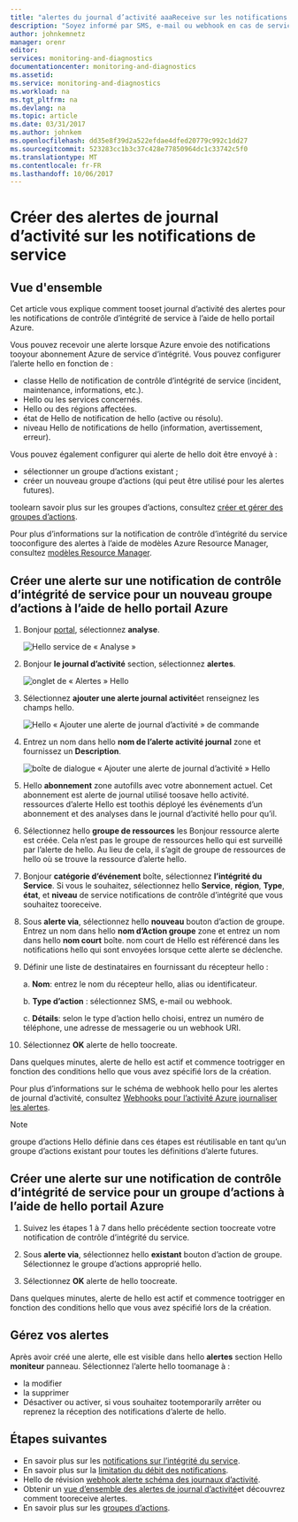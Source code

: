 ```yaml
---
title: "alertes du journal d’activité aaaReceive sur les notifications de service | Documents Microsoft"
description: "Soyez informé par SMS, e-mail ou webhook en cas de service Azure."
author: johnkemnetz
manager: orenr
editor: 
services: monitoring-and-diagnostics
documentationcenter: monitoring-and-diagnostics
ms.assetid: 
ms.service: monitoring-and-diagnostics
ms.workload: na
ms.tgt_pltfrm: na
ms.devlang: na
ms.topic: article
ms.date: 03/31/2017
ms.author: johnkem
ms.openlocfilehash: dd35e8f39d2a522efdae4dfed20779c992c1dd27
ms.sourcegitcommit: 523283cc1b3c37c428e77850964dc1c33742c5f0
ms.translationtype: MT
ms.contentlocale: fr-FR
ms.lasthandoff: 10/06/2017
---
```

# <a name="create-activity-log-alerts-on-service-notifications"></a>Créer des alertes de journal d’activité sur les notifications de service
## <a name="overview"></a>Vue d'ensemble
Cet article vous explique comment tooset journal d’activité des alertes pour les notifications de contrôle d’intégrité de service à l’aide de hello portail Azure.  

Vous pouvez recevoir une alerte lorsque Azure envoie des notifications tooyour abonnement Azure de service d’intégrité. Vous pouvez configurer l’alerte hello en fonction de :

- classe Hello de notification de contrôle d’intégrité de service (incident, maintenance, informations, etc.).
- Hello ou les services concernés.
- Hello ou des régions affectées.
- état de Hello de notification de hello (active ou résolu).
- niveau Hello de notifications de hello (information, avertissement, erreur).

Vous pouvez également configurer qui alerte de hello doit être envoyé à :

- sélectionner un groupe d’actions existant ;
- créer un nouveau groupe d’actions (qui peut être utilisé pour les alertes futures).

toolearn savoir plus sur les groupes d’actions, consultez [créer et gérer des groupes d’actions](monitoring-action-groups.md).

Pour plus d’informations sur la notification de contrôle d’intégrité du service tooconfigure des alertes à l’aide de modèles Azure Resource Manager, consultez [modèles Resource Manager](monitoring-create-activity-log-alerts-with-resource-manager-template.md).

## <a name="create-an-alert-on-a-service-health-notification-for-a-new-action-group-by-using-hello-azure-portal"></a>Créer une alerte sur une notification de contrôle d’intégrité de service pour un nouveau groupe d’actions à l’aide de hello portail Azure
1. Bonjour [portal](https://portal.azure.com), sélectionnez **analyse**.

    ![Hello service de « Analyse »](./media/monitoring-activity-log-alerts-on-service-notifications/home-monitor.png)

2. Bonjour **le journal d’activité** section, sélectionnez **alertes**.

    ![onglet de « Alertes » Hello](./media/monitoring-activity-log-alerts-on-service-notifications/alerts-blades.png)

3. Sélectionnez **ajouter une alerte journal activité**et renseignez les champs hello.

    ![Hello « Ajouter une alerte de journal d’activité » de commande](./media/monitoring-activity-log-alerts-on-service-notifications/add-activity-log-alert.png)

4. Entrez un nom dans hello **nom de l’alerte activité journal** zone et fournissez un **Description**.

    ![boîte de dialogue « Ajouter une alerte de journal d’activité » Hello](./media/monitoring-activity-log-alerts-on-service-notifications/activity-log-alert-service-notification-new-action-group.png)

5. Hello **abonnement** zone autofills avec votre abonnement actuel. Cet abonnement est alerte de journal utilisé toosave hello activité. ressources d’alerte Hello est toothis déployé les événements d’un abonnement et des analyses dans le journal d’activité hello pour qu’il.

6. Sélectionnez hello **groupe de ressources** les Bonjour ressource alerte est créée. Cela n’est pas le groupe de ressources hello qui est surveillé par l’alerte de hello. Au lieu de cela, il s’agit de groupe de ressources de hello où se trouve la ressource d’alerte hello.

7. Bonjour **catégorie d’événement** boîte, sélectionnez **l’intégrité du Service**. Si vous le souhaitez, sélectionnez hello **Service**, **région**, **Type**, **état**, et **niveau** de service notifications de contrôle d’intégrité que vous souhaitez tooreceive.

8. Sous **alerte via**, sélectionnez hello **nouveau** bouton d’action de groupe. Entrez un nom dans hello **nom d’Action groupe** zone et entrez un nom dans hello **nom court** boîte. nom court de Hello est référencé dans les notifications hello qui sont envoyées lorsque cette alerte se déclenche.

9. Définir une liste de destinataires en fournissant du récepteur hello :

    a. **Nom**: entrez le nom du récepteur hello, alias ou identificateur.

    b. **Type d’action** : sélectionnez SMS, e-mail ou webhook.

    c. **Détails**: selon le type d’action hello choisi, entrez un numéro de téléphone, une adresse de messagerie ou un webhook URI.

10. Sélectionnez **OK** alerte de hello toocreate.

Dans quelques minutes, alerte de hello est actif et commence tootrigger en fonction des conditions hello que vous avez spécifié lors de la création.

Pour plus d’informations sur le schéma de webhook hello pour les alertes de journal d’activité, consultez [Webhooks pour l’activité Azure journaliser les alertes](monitoring-activity-log-alerts-webhook.md).

>[!NOTE]
>groupe d’actions Hello définie dans ces étapes est réutilisable en tant qu’un groupe d’actions existant pour toutes les définitions d’alerte futures.
>
>

## <a name="create-an-alert-on-a-service-health-notification-for-an-existing-action-group-by-using-hello-azure-portal"></a>Créer une alerte sur une notification de contrôle d’intégrité de service pour un groupe d’actions à l’aide de hello portail Azure

1. Suivez les étapes 1 à 7 dans hello précédente section toocreate votre notification de contrôle d’intégrité du service. 

2. Sous **alerte via**, sélectionnez hello **existant** bouton d’action de groupe. Sélectionnez le groupe d’actions approprié hello.

3. Sélectionnez **OK** alerte de hello toocreate.

Dans quelques minutes, alerte de hello est actif et commence tootrigger en fonction des conditions hello que vous avez spécifié lors de la création.

## <a name="manage-your-alerts"></a>Gérez vos alertes

Après avoir créé une alerte, elle est visible dans hello **alertes** section Hello **moniteur** panneau. Sélectionnez l’alerte hello toomanage à :

* la modifier
* la supprimer
* Désactiver ou activer, si vous souhaitez tootemporarily arrêter ou reprenez la réception des notifications d’alerte de hello.

## <a name="next-steps"></a>Étapes suivantes
- En savoir plus sur les [notifications sur l’intégrité du service](monitoring-service-notifications.md).
- En savoir plus sur la [limitation du débit des notifications](monitoring-alerts-rate-limiting.md).
- Hello de révision [webhook alerte schéma des journaux d’activité](monitoring-activity-log-alerts-webhook.md).
- Obtenir un [vue d’ensemble des alertes de journal d’activité](monitoring-overview-alerts.md)et découvrez comment tooreceive alertes. 
- En savoir plus sur les [groupes d’actions](monitoring-action-groups.md).

